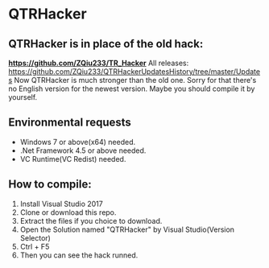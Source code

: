 # QTRHacker
## QTRHacker is in place of the old hack: 
**https://github.com/ZQiu233/TR_Hacker**
All releases: https://github.com/ZQiu233/QTRHackerUpdatesHistory/tree/master/Updates
Now QTRHacker is much stronger than the old one.
Sorry for that there's no English version for the newest version.
Maybe you should compile it by yourself.

## Environmental requests
* Windows 7 or above(x64) needed.
* .Net Framework 4.5 or above needed.
* VC Runtime(VC Redist) needed.

## How to compile:
1. Install Visual Studio 2017
2. Clone or download this repo.
3. Extract the files if you choice to download.
4. Open the Solution named "QTRHacker" by Visual Studio(Version Selector)
5. Ctrl + F5
6. Then you can see the hack runned.

